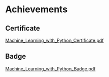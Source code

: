 

# Achievements
## Certificate
[Machine_Learning_with_Python_Certificate.pdf](https://prod-files-secure.s3.us-west-2.amazonaws.com/03e82b26-cccb-4906-bb56-adabcbdc0655/0f35a87e-0c16-48ac-af62-4e4cc34c6a19/Machine_Learning_with_Python_Certificate.pdf?X-Amz-Algorithm=AWS4-HMAC-SHA256&X-Amz-Content-Sha256=UNSIGNED-PAYLOAD&X-Amz-Credential=ASIAZI2LB4665RYQNFZJ%2F20250130%2Fus-west-2%2Fs3%2Faws4_request&X-Amz-Date=20250130T201541Z&X-Amz-Expires=3600&X-Amz-Security-Token=IQoJb3JpZ2luX2VjEKT%2F%2F%2F%2F%2F%2F%2F%2F%2F%2FwEaCXVzLXdlc3QtMiJIMEYCIQCWX1VV7JTryjw5p%2Fbi3lPJhgRawbWSYnJsoqHuERQm9wIhAJzexdc3PNqhapzpki4zhh8u8FYY0KAodC2uFLmlWzCBKogECK3%2F%2F%2F%2F%2F%2F%2F%2F%2F%2FwEQABoMNjM3NDIzMTgzODA1Igws0eZeHs%2Bdw%2BLYPOcq3AO24zUob4tdazWtg1LseyyAD2eS8twD37tfIF8T5%2BNZl5Z6nmq6EjkVAcSiidpma88H8LKtF9Y2sj9QtTa%2FVI1LARZAy7gfzs6VO7zbdD8RQtx4wcA6zWX2dZIQ0qiEeEzc9aU4Pih9iUT3bZ5BQcqtBhU02TsP%2B%2FESBz3%2FPSVIOuhYfmWcGpwbHf4A54P2hu6BAPvF3U7s2NlCCzb1XmTOSu4of9t4dkjW67vhTZizkOKiju1buFV%2FwDo7etb7vAzLjsKDdd7B%2FIodM7QC1k0E4QMvVIUJda8w8BlwoWlOfJmCF2Wrh29yEqoaR%2BqVXOmNctPVAnh%2BzihcR0iibXszvhHsTxc3BolbgvSjHsrS%2FqqqUWZHyohu%2FQzSDJOpv6rY8w0gehYzcp8LISF6xTbaguCAIug%2FMB3XmSFRtojXpPePiQrMkhNd1Wf%2BSRonuy5nsO0zYSYe6QK7dv3cWfCQLkq1TxU5VxufgctLCu2aViqpwUJ3%2BQGdzYluLNiPyTYGXb0CE5wtbQ2%2FV010F5C%2FYy2%2B7dWpaJ154VxAuSkBtS9lcPbBXu26N9GyfsHUCs2KoODCe02GsBBOtCgEONAfyMvSsUOkVE5vNKZt%2FKnT1aQiloz1y6x3g0zW1jD5qe%2B8BjqkAXbLZNQep3LInBsbhe6FoqWRkIPwyMJgMvZh6yUyMU1uCXVfTmT4tOEl7eK%2FivrPLQUFF5QR121zO7Kw%2B%2F7WfXelWeM5Aen3%2BB3uLzt32wAhJ%2FxKZGdYKHR1uQBURzuH%2FeP4EiTt7ksX%2BM%2FS5%2BsLODb2IMj4vBeUsuYfyaCoRHPOmgirvOXQChEBpjZTsyqsaJfXGbt7YZ9RAc0hnCyShaF1bBDm&X-Amz-Signature=5b1cc5d29309439bee5b663ea8b46c0ae60e36fcab1c2d6d34a21e2c4c775ac8&X-Amz-SignedHeaders=host&x-id=GetObject)
## Badge
[Machine_Learning_with_Python_Badge.pdf](https://prod-files-secure.s3.us-west-2.amazonaws.com/03e82b26-cccb-4906-bb56-adabcbdc0655/ff622a22-73d6-44e3-9c7b-e89a8e61b7aa/Machine_Learning_with_Python_Badge.pdf?X-Amz-Algorithm=AWS4-HMAC-SHA256&X-Amz-Content-Sha256=UNSIGNED-PAYLOAD&X-Amz-Credential=ASIAZI2LB4665RYQNFZJ%2F20250130%2Fus-west-2%2Fs3%2Faws4_request&X-Amz-Date=20250130T201541Z&X-Amz-Expires=3600&X-Amz-Security-Token=IQoJb3JpZ2luX2VjEKT%2F%2F%2F%2F%2F%2F%2F%2F%2F%2FwEaCXVzLXdlc3QtMiJIMEYCIQCWX1VV7JTryjw5p%2Fbi3lPJhgRawbWSYnJsoqHuERQm9wIhAJzexdc3PNqhapzpki4zhh8u8FYY0KAodC2uFLmlWzCBKogECK3%2F%2F%2F%2F%2F%2F%2F%2F%2F%2FwEQABoMNjM3NDIzMTgzODA1Igws0eZeHs%2Bdw%2BLYPOcq3AO24zUob4tdazWtg1LseyyAD2eS8twD37tfIF8T5%2BNZl5Z6nmq6EjkVAcSiidpma88H8LKtF9Y2sj9QtTa%2FVI1LARZAy7gfzs6VO7zbdD8RQtx4wcA6zWX2dZIQ0qiEeEzc9aU4Pih9iUT3bZ5BQcqtBhU02TsP%2B%2FESBz3%2FPSVIOuhYfmWcGpwbHf4A54P2hu6BAPvF3U7s2NlCCzb1XmTOSu4of9t4dkjW67vhTZizkOKiju1buFV%2FwDo7etb7vAzLjsKDdd7B%2FIodM7QC1k0E4QMvVIUJda8w8BlwoWlOfJmCF2Wrh29yEqoaR%2BqVXOmNctPVAnh%2BzihcR0iibXszvhHsTxc3BolbgvSjHsrS%2FqqqUWZHyohu%2FQzSDJOpv6rY8w0gehYzcp8LISF6xTbaguCAIug%2FMB3XmSFRtojXpPePiQrMkhNd1Wf%2BSRonuy5nsO0zYSYe6QK7dv3cWfCQLkq1TxU5VxufgctLCu2aViqpwUJ3%2BQGdzYluLNiPyTYGXb0CE5wtbQ2%2FV010F5C%2FYy2%2B7dWpaJ154VxAuSkBtS9lcPbBXu26N9GyfsHUCs2KoODCe02GsBBOtCgEONAfyMvSsUOkVE5vNKZt%2FKnT1aQiloz1y6x3g0zW1jD5qe%2B8BjqkAXbLZNQep3LInBsbhe6FoqWRkIPwyMJgMvZh6yUyMU1uCXVfTmT4tOEl7eK%2FivrPLQUFF5QR121zO7Kw%2B%2F7WfXelWeM5Aen3%2BB3uLzt32wAhJ%2FxKZGdYKHR1uQBURzuH%2FeP4EiTt7ksX%2BM%2FS5%2BsLODb2IMj4vBeUsuYfyaCoRHPOmgirvOXQChEBpjZTsyqsaJfXGbt7YZ9RAc0hnCyShaF1bBDm&X-Amz-Signature=18ca42a4095bbb13c85e40a707c85eaee6cf78f1eef520e45ecfbd2b3b50f005&X-Amz-SignedHeaders=host&x-id=GetObject)